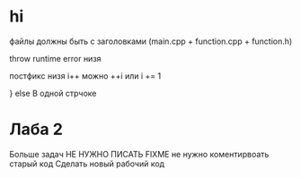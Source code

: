 # hi

файлы должны быть с заголовками (main.cpp + function.cpp + function.h)

throw runtime error низя

постфикс низя i++ можно ++i или i += 1

} else В одной стрчоке

# Лаба 2
Больше задач
НЕ НУЖНО ПИСАТЬ FIXME не нужно коментирвоать старый код
Сделать новый рабочий код
